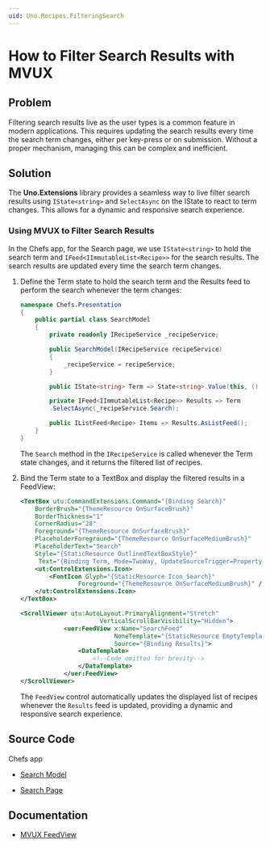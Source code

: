 ```yaml
---
uid: Uno.Recipes.FilteringSearch
---
```


# How to Filter Search Results with MVUX

## Problem

Filtering search results live as the user types is a common feature in modern applications. This requires updating the search results every time the search term changes, either per key-press or on submission. Without a proper mechanism, managing this can be complex and inefficient.

## Solution

The **Uno.Extensions** library provides a seamless way to live filter search results using `IState<string>` and `SelectAsync` on the IState to react to term changes. This allows for a dynamic and responsive search experience.

### Using MVUX to Filter Search Results

In the Chefs app, for the Search page, we use `IState<string>` to hold the search term and `IFeed<IImmutableList<Recipe>>` for the search results. The search results are updated every time the search term changes.

1. Define the Term state to hold the search term and the Results feed to perform the search whenever the term changes:

    ``` csharp
    namespace Chefs.Presentation
    {
        public partial class SearchModel
        {
            private readonly IRecipeService _recipeService;

            public SearchModel(IRecipeService recipeService)
            {
                _recipeService = recipeService;
            }

            public IState<string> Term => State<string>.Value(this, () => string.Empty);

            private IFeed<IImmutableList<Recipe>> Results => Term
            .SelectAsync(_recipeService.Search);

            public IListFeed<Recipe> Items => Results.AsListFeed();
        }
    }
    ```
    The `Search` method in the `IRecipeService` is called whenever the Term state changes, and it returns the filtered list of recipes.

2. Bind the Term state to a TextBox and display the filtered results in a FeedView:

    ```xml
    <TextBox utu:CommandExtensions.Command="{Binding Search}"
        BorderBrush="{ThemeResource OnSurfaceBrush}"
        BorderThickness="1"
        CornerRadius="28"
        Foreground="{ThemeResource OnSurfaceBrush}"
        PlaceholderForeground="{ThemeResource OnSurfaceMediumBrush}"
        PlaceholderText="Search"
        Style="{StaticResource OutlinedTextBoxStyle}"
         Text="{Binding Term, Mode=TwoWay, UpdateSourceTrigger=PropertyChanged}">
        <ut:ControlExtensions.Icon>
            <FontIcon Glyph="{StaticResource Icon_Search}"
                    Foreground="{ThemeResource OnSurfaceMediumBrush}" />
        </ut:ControlExtensions.Icon>
    </TextBox>

    <ScrollViewer utu:AutoLayout.PrimaryAlignment="Stretch"
						  VerticalScrollBarVisibility="Hidden">
				<uer:FeedView x:Name="SearchFeed"
							  NoneTemplate="{StaticResource EmptyTemplate}"
							  Source="{Binding Results}">
					<DataTemplate>
						<!--Code omitted for brevity-->
					</DataTemplate>
				</uer:FeedView>
    </ScrollViewer>
    ```
    The `FeedView` control automatically updates the displayed list of recipes whenever the `Results` feed is updated, providing a dynamic and responsive search experience.

## Source Code

Chefs app

- [Search Model](https://github.com/unoplatform/uno.chefs/blob/92105f64923058b9ace3897bbea17cdb3b354fe9/src/Chefs/Presentation/SearchModel.cs#L22)

- [Search Page](https://github.com/unoplatform/uno.chefs/blob/main/src/Chefs/Views/SearchPage.xaml)

## Documentation

- [MVUX FeedView](xref:Uno.Extensions.Mvux.FeedView)
